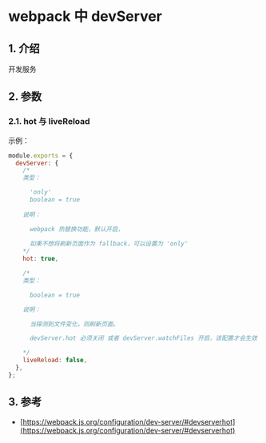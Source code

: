 <!--#region
@author 吴钦飞
@email wuqinfei@qq.com
@create date 2024-02-02 17:28:20
@modify date 2024-02-02 17:28:20
@desc [description]
#endregion-->


# webpack 中 devServer

## 1. 介绍

开发服务

## 2. 参数

### 2.1. hot 与 liveReload

示例：

```js
module.exports = {
  devServer: {
    /*
    类型：

      'only' 
      boolean = true
    
    说明：

      webpack 热替换功能，默认开启，
      
      如果不想将刷新页面作为 fallback，可以设置为 'only'
    */
    hot: true,

    /*
    类型：

      boolean = true

    说明：

      当探测到文件变化，则刷新页面。

      devServer.hot 必须关闭 或者 devServer.watchFiles 开启，该配置才会生效

    */
    liveReload: false,
  },
};
```

## 3. 参考

* [https://webpack.js.org/configuration/dev-server/#devserverhot](https://webpack.js.org/configuration/dev-server/#devserverhot)